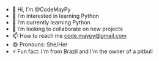 - 👋 Hi, I’m @CodeMayPy
- 👀 I’m interested in learning Python 
- 🌱 I’m currently learning Python
- 💞️ I’m looking to collaborate on new projects 
- 📫 How to reach me code.maypy@gmail.com
- 😄 Pronouns: She/Her
- ⚡ Fun fact: I'm from Brazil and I'm the owner of a pitbull

<!---
CodeMayPy/CodeMayPy is a ✨ special ✨ repository because its `README.md` (this file) appears on your GitHub profile.
You can click the Preview link to take a look at your changes.
--->
